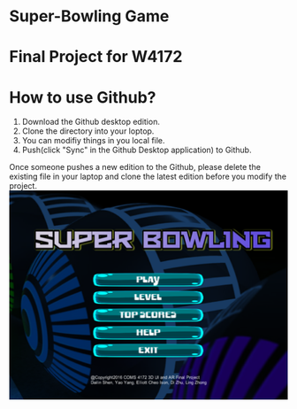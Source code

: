 # Super-Bowling Game

# Final Project for W4172 
# How to use Github?
1. Download the Github desktop edition.
2. Clone the directory into your loptop.
3. You can modifiy things in you local file.
4. Push(click "Sync" in the Github Desktop application) to Github.

Once someone pushes a new edition to the Github, please delete the existing file in your laptop and clone the latest edition before you modify the project.
<br>
<img src="https://github.com/dailinshen/Super-Bowling-UI/blob/master/UIScreenShot.png"/>
</br>
